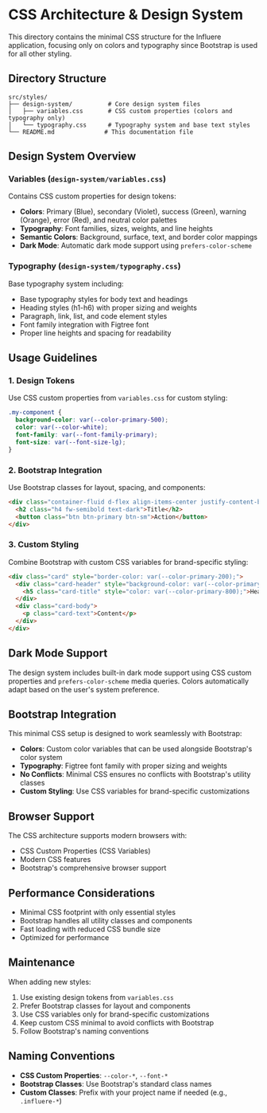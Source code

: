 # CSS Architecture & Design System

This directory contains the minimal CSS structure for the Influere application, focusing only on colors and typography since Bootstrap is used for all other styling.

## Directory Structure

```
src/styles/
├── design-system/          # Core design system files
│   ├── variables.css       # CSS custom properties (colors and typography only)
│   └── typography.css      # Typography system and base text styles
└── README.md              # This documentation file
```

## Design System Overview

### Variables (`design-system/variables.css`)
Contains CSS custom properties for design tokens:
- **Colors**: Primary (Blue), secondary (Violet), success (Green), warning (Orange), error (Red), and neutral color palettes
- **Typography**: Font families, sizes, weights, and line heights
- **Semantic Colors**: Background, surface, text, and border color mappings
- **Dark Mode**: Automatic dark mode support using `prefers-color-scheme`

### Typography (`design-system/typography.css`)
Base typography system including:
- Base typography styles for body text and headings
- Heading styles (h1-h6) with proper sizing and weights
- Paragraph, link, list, and code element styles
- Font family integration with Figtree font
- Proper line heights and spacing for readability

## Usage Guidelines

### 1. Design Tokens
Use CSS custom properties from `variables.css` for custom styling:
```css
.my-component {
  background-color: var(--color-primary-500);
  color: var(--color-white);
  font-family: var(--font-family-primary);
  font-size: var(--font-size-lg);
}
```

### 2. Bootstrap Integration
Use Bootstrap classes for layout, spacing, and components:
```html
<div class="container-fluid d-flex align-items-center justify-content-between p-4 bg-white rounded shadow">
  <h2 class="h4 fw-semibold text-dark">Title</h2>
  <button class="btn btn-primary btn-sm">Action</button>
</div>
```

### 3. Custom Styling
Combine Bootstrap with custom CSS variables for brand-specific styling:
```html
<div class="card" style="border-color: var(--color-primary-200);">
  <div class="card-header" style="background-color: var(--color-primary-50);">
    <h5 class="card-title" style="color: var(--color-primary-800);">Header</h5>
  </div>
  <div class="card-body">
    <p class="card-text">Content</p>
  </div>
</div>
```

## Dark Mode Support

The design system includes built-in dark mode support using CSS custom properties and `prefers-color-scheme` media queries. Colors automatically adapt based on the user's system preference.

## Bootstrap Integration

This minimal CSS setup is designed to work seamlessly with Bootstrap:
- **Colors**: Custom color variables that can be used alongside Bootstrap's color system
- **Typography**: Figtree font family with proper sizing and weights
- **No Conflicts**: Minimal CSS ensures no conflicts with Bootstrap's utility classes
- **Custom Styling**: Use CSS variables for brand-specific customizations

## Browser Support

The CSS architecture supports modern browsers with:
- CSS Custom Properties (CSS Variables)
- Modern CSS features
- Bootstrap's comprehensive browser support

## Performance Considerations

- Minimal CSS footprint with only essential styles
- Bootstrap handles all utility classes and components
- Fast loading with reduced CSS bundle size
- Optimized for performance

## Maintenance

When adding new styles:
1. Use existing design tokens from `variables.css`
2. Prefer Bootstrap classes for layout and components
3. Use CSS variables only for brand-specific customizations
4. Keep custom CSS minimal to avoid conflicts with Bootstrap
5. Follow Bootstrap's naming conventions

## Naming Conventions

- **CSS Custom Properties**: `--color-*`, `--font-*`
- **Bootstrap Classes**: Use Bootstrap's standard class names
- **Custom Classes**: Prefix with your project name if needed (e.g., `.influere-*`)
